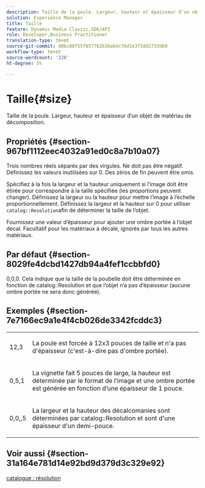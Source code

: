 ```yaml
---
description: Taille de la poule. Largeur, hauteur et épaisseur d’un objet de matériau de décomposition.
solution: Experience Manager
title: Taille
feature: Dynamic Media Classic,SDK/API
role: Developer,Business Practitioner
translation-type: tm+mt
source-git-commit: d0bc88f55f857762b3bab4c76d1e3f3dd2733d60
workflow-type: tm+mt
source-wordcount: '220'
ht-degree: 5%

---
```



# Taille{#size}

Taille de la poule. Largeur, hauteur et épaisseur d’un objet de matériau de décomposition.

## Propriétés {#section-967bf1112eec4032a91ed0c8a7b10a07}

Trois nombres réels séparés par des virgules. Ne doit pas être négatif. Définissez les valeurs inutilisées sur 0. Des zéros de fin peuvent être omis.

Spécifiez à la fois la largeur et la hauteur uniquement si l’image doit être étirée pour correspondre à la taille spécifiée (les proportions peuvent changer). Définissez la largeur ou la hauteur pour mettre l’image à l’échelle proportionnellement. Définissez la largeur et la hauteur sur 0 pour utiliser `catalog::Resolution`afin de déterminer la taille de l’objet.

Fournissez une valeur d’épaisseur pour ajouter une ombre portée à l’objet decal. Facultatif pour les matériaux à décale, ignorés par tous les autres matériaux.

## Par défaut {#section-8029fe4dcbd1427db94a4fef1ccbbfd0}

0,0,0. Cela indique que la taille de la poubelle doit être déterminée en fonction de catalog::Resolution et que l’objet n’a pas d’épaisseur (aucune ombre portée ne sera donc générée).

## Exemples {#section-7e7166ec9a1e4f4cb026de3342fcddc3}

<table id="simpletable_E3503BD975F342C58DDB4C2B56BF0CEE"> 
 <tr class="strow"> 
  <td class="stentry"> <p>12,3 </p></td> 
  <td class="stentry"> <p>La poule est forcée à 12x3 pouces de taille et n'a pas d'épaisseur (c'est-à-dire pas d'ombre portée). </p></td> 
 </tr> 
 <tr class="strow"> 
  <td class="stentry"> <p>0,5,1 </p></td> 
  <td class="stentry"> <p>La vignette fait 5 pouces de large, la hauteur est déterminée par le format de l’image et une ombre portée est générée en fonction d’une épaisseur de 1 pouce. </p></td> 
 </tr> 
 <tr class="strow"> 
  <td class="stentry"> <p>0,0,,5 </p></td> 
  <td class="stentry"> <p>La largeur et la hauteur des décalcomanies sont déterminées par catalog::Resolution et sont d'une épaisseur d'un demi-pouce. </p></td> 
 </tr> 
</table>

## Voir aussi {#section-31a164e781d14e92bd9d379d3c329e92}

[catalogue : résolution](../../../../../ir-api/material-cat/image-rendering-api-ref/c-ir-material-catalog/c-ir-attributes-reference/r-ir-resolution.md#reference-09fe14e6bfbf4db6b7f4369fffecc806)

